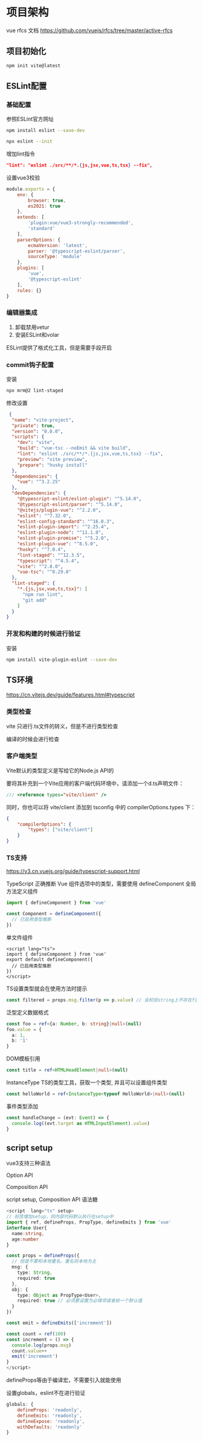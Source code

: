 # 项目架构

vue rfcs 文档
https://github.com/vuejs/rfcs/tree/master/active-rfcs

## 项目初始化

```bash
npm init vite@latest
```

## ESLint配置

### 基础配置

参照ESLint官方网址

```bash
npm install eslint --save-dev

npx eslint --init
```

增加lint指令

```json
"lint": "eslint ./src/**/*.{js,jsx,vue,ts,tsx} --fix",
```

设置vue3校验

```js
module.exports = {
    env: {
        browser: true,
        es2021: true
    },
    extends: [
        'plugin:vue/vue3-strongly-recommended',
        'standard'
    ],
    parserOptions: {
        ecmaVersion: 'latest',
        parser: '@typescript-eslint/parser',
        sourceType: 'module'
    },
    plugins: [
        'vue',
        '@typescript-eslint'
    ],
    rules: {}
}
```

### 编辑器集成

1. 卸载禁用vetur
2. 安装ESLint和volar

ESLint提供了格式化工具，但是需要手段开启

### commit钩子配置

安装

```bash
npx mrm@2 lint-staged
```

修改设置

```json
 {
  "name": "vite-project",
  "private": true,
  "version": "0.0.0",
  "scripts": {
    "dev": "vite",
    "build": "vue-tsc --noEmit && vite build",
    "lint": "eslint ./src/**/*.{js,jsx,vue,ts,tsx} --fix",
    "preview": "vite preview",
    "prepare": "husky install"
  },
  "dependencies": {
    "vue": "^3.2.25"
  },
  "devDependencies": {
    "@typescript-eslint/eslint-plugin": "^5.14.0",
    "@typescript-eslint/parser": "^5.14.0",
    "@vitejs/plugin-vue": "^2.2.0",
    "eslint": "^7.32.0",
    "eslint-config-standard": "^16.0.3",
    "eslint-plugin-import": "^2.25.4",
    "eslint-plugin-node": "^11.1.0",
    "eslint-plugin-promise": "^5.2.0",
    "eslint-plugin-vue": "^8.5.0",
    "husky": "^7.0.4",
    "lint-staged": "^12.3.5",
    "typescript": "^4.5.4",
    "vite": "^2.8.0",
    "vue-tsc": "^0.29.8"
  },
  "lint-staged": {
    "*.{js,jsx,vue,ts,tsx}": [
      "npm run lint",
      "git add"
    ]
  }
}
 ```

### 开发和构建的时候进行验证

安装

```bash
npm install vite-plugin-eslint --save-dev
```

## TS环境

https://cn.vitejs.dev/guide/features.html#typescript

### 类型检查

vite 只进行.ts文件的转义，但是不进行类型检查

编译的时候会进行检查

### 客户端类型

Vite默认的类型定义是写给它的Node.js API的

要将其补充到一个Vite应用的客户端代码环境中，请添加一个d.ts声明文件：

```ts
/// <reference types="vite/client" />
```

同时，你也可以将 vite/client 添加到 tsconfig 中的 compilerOptions.types 下：

```json
{
    "compilerOptions": {
        "types": ["vite/client"]
    }
}
```

### TS支持

https://v3.cn.vuejs.org/guide/typescript-support.html

TypeScript 正确推断 Vue 组件选项中的类型，需要使用 defineComponent 全局方法定义组件

```ts
import { defineComponent } from 'vue'

const Component = defineComponent({
  // 已启用类型推断
})
```

单文件组件

```vue
<script lang="ts">
import { defineComponent } from 'vue'
export default defineComponent({
  // 已启用类型推断
})
</script>
```

TS设置类型就会在使用方法时提示

```ts
const filtered = props.msg.filter(p => p.value) // 会校验string上不存在filter
```

泛型定义数据格式

```ts
const foo = ref<{a: Number, b: string}|null>(null)
foo.value = {
  a: 1, 
  b: '1'
}
```

DOM模板引用

```ts
const title = ref<HTMLHeadElement|null>(null)
```

InstanceType TS的类型工具，获取一个类型, 并且可以设置组件类型

```ts
const helloWorld = ref<InstanceType<typeof HelloWorld>|null>(null)
```

事件类型添加

```ts
const handleChange = (evt: Event) => {
  console.log((evt.target as HTMLInputElement).value)
}
```

## script setup

vue3支持三种语法

Option API

Composition API

script setup, Composition API 语法糖

```ts
<script  lang="ts" setup>
// 标签增加setup，则内部代码默认执行在setup中
import { ref, defineProps, PropType, defineEmits } from 'vue'
interface User{
  name:string,
  age:number
}

const props = defineProps({
  // 但是不要和本地重名，重名则本地为主
  msg: {
    type: String,
    required: true
  },
  obj: {
    type: Object as PropType<User>,
    required: true // 必须要设置为必填项或者给一个默认值
  }
})

const emit = defineEmits(['increment'])

const count = ref(100)
const increment = () => {
  console.log(props.msg)
  count.value++
  emit('increment')
}
</script>
```

defineProps等由于编译宏，不需要引入就能使用

设置globals，eslint不在进行验证

```js
globals: {
    defineProps: 'readonly',
    defineEmits: 'readonly',
    defineExpose: 'readonly',
    withDefaults: 'readonly'
}
```
